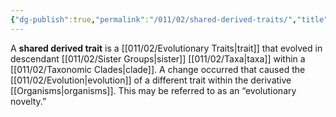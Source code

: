 ```yaml
---
{"dg-publish":true,"permalink":"/011/02/shared-derived-traits/","title":"Shared Derived Traits","tags":["BIOL422"],"noteIcon":"fallback","created":"2024-09-26T13:45:04.127-07:00","updated":"2024-09-26T15:25:13.282-07:00"}
---
```


A **shared derived trait** is a [[011/02/Evolutionary Traits\|trait]] that evolved in descendant [[011/02/Sister Groups\|sister]] [[011/02/Taxa\|taxa]] within a [[011/02/Taxonomic Clades\|clade]]. A change occurred that caused the [[011/02/Evolution\|evolution]] of a different trait within the derivative [[Organisms\|organisms]]. This may be referred to as an “evolutionary novelty.”